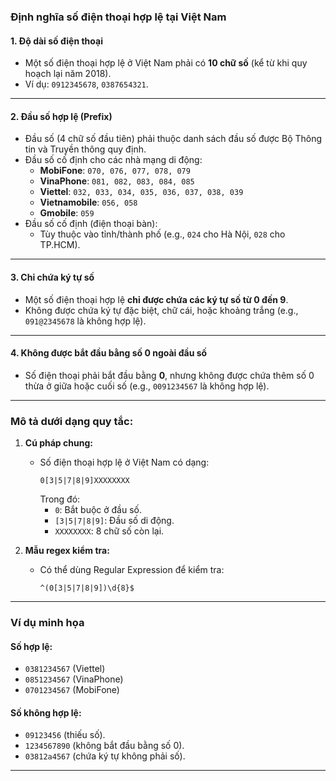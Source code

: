 
### **Định nghĩa số điện thoại hợp lệ tại Việt Nam**

#### 1. **Độ dài số điện thoại**
   - Một số điện thoại hợp lệ ở Việt Nam phải có **10 chữ số** (kể từ khi quy hoạch lại năm 2018).
   - Ví dụ: `0912345678`, `0387654321`.

---

#### 2. **Đầu số hợp lệ (Prefix)**
   - Đầu số (4 chữ số đầu tiên) phải thuộc danh sách đầu số được Bộ Thông tin và Truyền thông quy định.
   - Đầu số cố định cho các nhà mạng di động:
     - **MobiFone**: `070, 076, 077, 078, 079`
     - **VinaPhone**: `081, 082, 083, 084, 085`
     - **Viettel**: `032, 033, 034, 035, 036, 037, 038, 039`
     - **Vietnamobile**: `056, 058`
     - **Gmobile**: `059`
   - Đầu số cố định (điện thoại bàn):
     - Tùy thuộc vào tỉnh/thành phố (e.g., `024` cho Hà Nội, `028` cho TP.HCM).

---

#### 3. **Chỉ chứa ký tự số**
   - Một số điện thoại hợp lệ **chỉ được chứa các ký tự số từ 0 đến 9**.
   - Không được chứa ký tự đặc biệt, chữ cái, hoặc khoảng trắng (e.g., `091@2345678` là không hợp lệ).

---

#### 4. **Không được bắt đầu bằng số 0 ngoài đầu số**
   - Số điện thoại phải bắt đầu bằng **0**, nhưng không được chứa thêm số 0 thừa ở giữa hoặc cuối số (e.g., `0091234567` là không hợp lệ).

---

### **Mô tả dưới dạng quy tắc:**

1. **Cú pháp chung:**
   - Số điện thoại hợp lệ ở Việt Nam có dạng:  
     ```plaintext
     0[3|5|7|8|9]XXXXXXXX
     ```
     Trong đó:
     - `0`: Bắt buộc ở đầu số.
     - `[3|5|7|8|9]`: Đầu số di động.
     - `XXXXXXXX`: 8 chữ số còn lại.

2. **Mẫu regex kiểm tra:**
   - Có thể dùng Regular Expression để kiểm tra:
     ```regex
     ^(0[3|5|7|8|9])\d{8}$
     ```

---

### **Ví dụ minh họa**

#### Số hợp lệ:
- `0381234567` (Viettel)
- `0851234567` (VinaPhone)
- `0701234567` (MobiFone)

#### Số không hợp lệ:
- `09123456` (thiếu số).
- `1234567890` (không bắt đầu bằng số 0).
- `03812a4567` (chứa ký tự không phải số).
---
